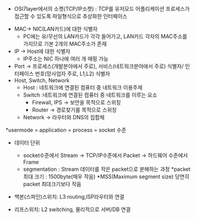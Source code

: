 * OSI7layer에서의 소켓(TCP/IP소켓) : TCP를 유저모드 어플리케이션 프로세스가 접근할 수 있도록 파일형식으로 추상화한 인터페이스

- MAC-> NIC(LAN카드)에 대한 식별자
    - PC에는 유/무선의 LAN카드가 각각 들어가고, LAN카드 각자의 MAC주소를 가지므로 기본 2개의 MAC주소가 존재
- IP -> Host에 대한 식별자
    - IP주소는 NIC 하나에 여러 개 매핑 가능
- Port -> 프로세스(개발분야에서 주로), 서비스(네트워크분야에서 주로) 식별자/ 인터페이스 번호(망사업자 주로, L1,L2) 식별자
- Host, Switch, Network
    - Host : 네트워크에 연결된 컴퓨터 중 네트워크 이용주체
    - Switch :네트워크에 연결된 컴퓨터 중 네트워크를 이루는 요소
        - Firewall, IPS -> 보안을 목적으로 스위칭
        - Router -> 경로찾기를 목적으로 스위칭
    - Network -> 라우터와 DNS의 집합체

*usermode = application = process = socket 수준
- 데이터 단위
    - socket수준에서 Stream -> TCP/IP수준에서 Packet -> 하드웨어 수준에서 Frame
    - segmentation : Stream 데이터를 작은 packet으로 분해하는 과정
    *packet 최대 크기 : 1500byte(매우 작음)
    *MSS(Maximum segment size) 당연히 packet 최대크기보다 작음

- 백본(스파인)스위치: L3 routing,ISP라우터와 연결
- 리프스위치: L2 switching, 물리적으로 서버/DB 연결
